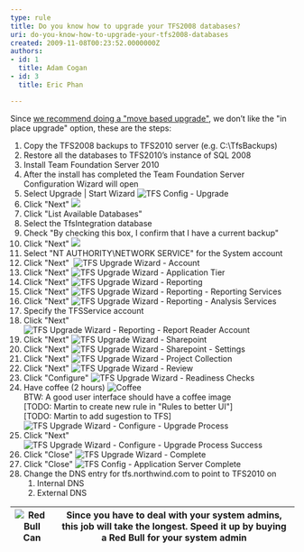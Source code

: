```yaml
---
type: rule
title: Do you know how to upgrade your TFS2008 databases?
uri: do-you-know-how-to-upgrade-your-tfs2008-databases
created: 2009-11-08T00:23:52.0000000Z
authors:
- id: 1
  title: Adam Cogan
- id: 3
  title: Eric Phan

---
```



Since [we recommend doing a "move based upgrade"](/TFS/RulesToBetterTFS2010Migration/Pages/MigrationChoices.aspx), we don’t like the "in place upgrade" option, these are the steps:


1. Copy the TFS2008 backups to TFS2010 server (e.g. C:\TfsBackups)
2. Restore all the databases to TFS2010’s instance of SQL 2008
3. Install Team Foundation Server 2010
4. After the install has completed the Team Foundation Server Configuration Wizard will open
5. Select Upgrade | Start Wizard
![TFS Config - Upgrade](/TFS/RulesToBetterTFS2010Migration/PublishingImages/01-TFS%20Config%20-%20Upgrade.png)
6. Click "Next"
![](/TFS/RulesToBetterTFS2010Migration/PublishingImages/02-TFS%20Upgrade%20Wizard%20-%20Upgrade.png)
7. Click "List Available Databases"
8. Select the TfsIntegration database
9. Check "By checking this box, I confirm that I have a current backup"
10. Click "Next"
![](/TFS/RulesToBetterTFS2010Migration/PublishingImages/03-TFS%20Upgrade%20Wizard%20-%20Databases.png)
11. Select "NT AUTHORITY\NETWORK SERVICE" for the System account
12. Click "Next" 
![TFS Upgrade Wizard - Account](/TFS/RulesToBetterTFS2010Migration/PublishingImages/04-TFS%20Upgrade%20Wizard%20-%20Account.png)
13. Click "Next"
![TFS Upgrade Wizard - Application Tier](/TFS/RulesToBetterTFS2010Migration/PublishingImages/05-TFS%20Upgrade%20Wizard%20-%20Application%20Tier.png)
14. Click "Next"
![TFS Upgrade Wizard - Reporting](/TFS/RulesToBetterTFS2010Migration/PublishingImages/06-TFS%20Upgrade%20Wizard%20-%20Reporting.png)
15. Click "Next"
![TFS Upgrade Wizard - Reporting - Reporting Services](/TFS/RulesToBetterTFS2010Migration/PublishingImages/07-TFS%20Upgrade%20Wizard%20-%20Reporting%20-%20Reporting%20Services.png)
16. Click "Next"
![TFS Upgrade Wizard - Reporting - Analysis Services](/TFS/RulesToBetterTFS2010Migration/PublishingImages/08-TFS%20Upgrade%20Wizard%20-%20Reporting%20-%20Analysis%20Services.png)
17. Specify the TFSService account
18. Click "Next"
![TFS Upgrade Wizard - Reporting - Report Reader Account](/TFS/RulesToBetterTFS2010Migration/PublishingImages/09-TFS%20Upgrade%20Wizard%20-%20Reporting%20-%20Report%20Reader%20Account.png)
19. Click "Next"
![TFS Upgrade Wizard - Sharepoint](/TFS/RulesToBetterTFS2010Migration/PublishingImages/10-TFS%20Upgrade%20Wizard%20-%20Sharepoint.png)
20. Click "Next"
![TFS Upgrade Wizard - Sharepoint - Settings](/TFS/RulesToBetterTFS2010Migration/PublishingImages/11-TFS%20Upgrade%20Wizard%20-%20Sharepoint%20-%20Settings.png)
21. Click "Next"
![TFS Upgrade Wizard - Project Collection](/TFS/RulesToBetterTFS2010Migration/PublishingImages/12-TFS%20Upgrade%20Wizard%20-%20Project%20Collection.png)
22. Click "Next"
![TFS Upgrade Wizard - Review](/TFS/RulesToBetterTFS2010Migration/PublishingImages/13-TFS%20Upgrade%20Wizard%20-%20Review.png)
23. Click "Configure"
![TFS Upgrade Wizard - Readiness Checks](/TFS/RulesToBetterTFS2010Migration/PublishingImages/14-TFS%20Upgrade%20Wizard%20-%20Readiness%20Checks.png)
24. Have coffee (2 hours)
![Coffee](/TFS/RulesToBetterTFS2010Migration/PublishingImages/coffee-cup.jpg)
<br>    BTW: A good user interface should have a coffee image 
<br>    [TODO: Martin to create new rule in "Rules to better UI"]
<br>    [TODO: Martin to add sugestion to TFS]
![TFS Upgrade Wizard - Configure - Upgrade Process](/TFS/RulesToBetterTFS2010Migration/PublishingImages/15-TFS%20Upgrade%20Wizard%20-%20Configure%20-%20Upgrade%20Process.png)
25. Click "Next"
![TFS Upgrade Wizard - Configure - Upgrade Process Success](/TFS/RulesToBetterTFS2010Migration/PublishingImages/16-TFS%20Upgrade%20Wizard%20-%20Configure%20-%20Upgrade%20Process%20Success.png)
26. Click "Close"
![TFS Upgrade Wizard - Complete](/TFS/RulesToBetterTFS2010Migration/PublishingImages/17-TFS%20Upgrade%20Wizard%20-%20Complete.png)
27. Click "Close"
![TFS Config - Application Server Complete](/TFS/RulesToBetterTFS2010Migration/PublishingImages/18-TFS%20Config%20-%20Application%20Server%20Complete.png)
28. Change the DNS entry for tfs.northwind.com to point to TFS2010 on
    1. Internal DNS
    2. External DNS




| ![Red Bull Can](/TFS/RulesToBetterTFS2010Migration/PublishingImages/redbull.jpg) | Since you have to deal with your system admins, this job will take the longest. Speed it up by buying a Red Bull for your system admin |
| --- | --- |



